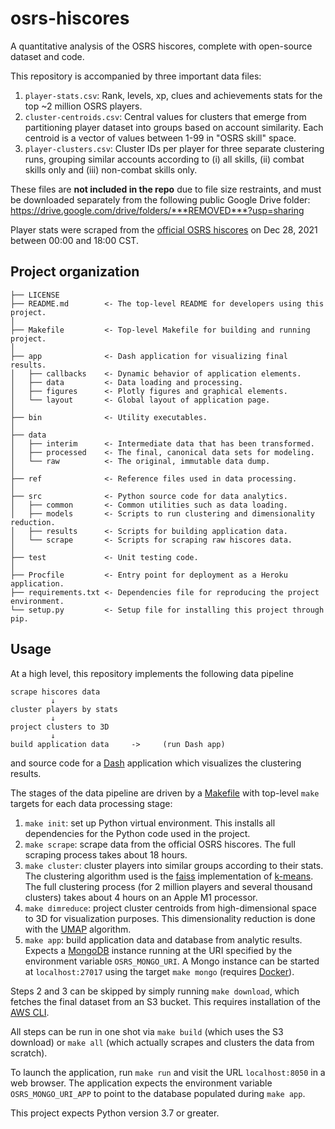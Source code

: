 osrs-hiscores
=============

A quantitative analysis of the OSRS hiscores, complete with open-source dataset and code.

This repository is accompanied by three important data files:

1. `player-stats.csv`: Rank, levels, xp, clues and achievements stats for the top \~2 million OSRS players.
2. `cluster-centroids.csv`: Central values for clusters that emerge from partitioning player dataset into groups based on account similarity. Each centroid is a vector of values between 1-99 in "OSRS skill" space.
5. `player-clusters.csv`: Cluster IDs per player for three separate clustering runs, grouping similar accounts according to (i) all skills, (ii) combat skills only and (iii) non-combat skills only.

These files are **not included in the repo** due to file size restraints, and must be downloaded separately from the following public Google Drive folder: <https://drive.google.com/drive/folders/***REMOVED***?usp=sharing>

Player stats were scraped from the [official OSRS hiscores](https://secure.runescape.com/m=hiscore_oldschool/overall) on Dec 28, 2021 between 00:00 and 18:00 CST.

Project organization
--------------------

    ├── LICENSE
    ├── README.md        <- The top-level README for developers using this project.
    │
    ├── Makefile         <- Top-level Makefile for building and running project.
    │
    ├── app              <- Dash application for visualizing final results.
    │   ├── callbacks    <- Dynamic behavior of application elements.
    │   ├── data         <- Data loading and processing.
    │   ├── figures      <- Plotly figures and graphical elements.
    │   └── layout       <- Global layout of application page.
    │
    ├── bin              <- Utility executables.
    │
    ├── data
    │   ├── interim      <- Intermediate data that has been transformed.
    │   ├── processed    <- The final, canonical data sets for modeling.
    │   └── raw          <- The original, immutable data dump.
    │
    ├── ref              <- Reference files used in data processing.
    │
    ├── src              <- Python source code for data analytics.
    │   ├── common       <- Common utilities such as data loading.
    │   ├── models       <- Scripts to run clustering and dimensionality reduction.
    │   ├── results      <- Scripts for building application data.
    │   └── scrape       <- Scripts for scraping raw hiscores data.
    │
    ├── test             <- Unit testing code.
    │
    ├── Procfile         <- Entry point for deployment as a Heroku application.
    ├── requirements.txt <- Dependencies file for reproducing the project environment.
    └── setup.py         <- Setup file for installing this project through pip.

Usage
-----

At a high level, this repository implements the following data pipeline

```
scrape hiscores data
         ↓
cluster players by stats
         ↓
project clusters to 3D
         ↓
build application data     ->     (run Dash app)
```

and source code for a [Dash](https://plotly.com/dash/) application which visualizes the clustering results.

The stages of the data pipeline are driven by a [Makefile](https://opensource.com/article/18/8/what-how-makefile) with top-level `make` targets for each data processing stage:

1. `make init`: set up Python virtual environment. This installs all dependencies for the Python code used in the project.
2. `make scrape`: scrape data from the official OSRS hiscores. The full scraping process takes about 18 hours.
3. `make cluster`: cluster players into similar groups according to their stats. The clustering algorithm used is the [faiss](https://github.com/facebookresearch/faiss) implementation of [k-means](https://en.wikipedia.org/wiki/K-means_clustering). The full clustering process (for 2 million players and several thousand clusters) takes about 4 hours on an Apple M1 processor.
4. `make dimreduce`: project cluster centroids from high-dimensional space to 3D for visualization purposes. This dimensionality reduction is done with the [UMAP](https://umap-learn.readthedocs.io/en/latest/index.html#) algorithm.
5. `make app`: build application data and database from analytic results. Expects a [MongoDB](https://www.mongodb.com/) instance running at the URI specified by the environment variable `OSRS_MONGO_URI`. A Mongo instance can be started at `localhost:27017` using the target `make mongo` (requires [Docker](https://www.docker.com/)).

Steps 2 and 3 can be skipped by simply running `make download`, which fetches the final dataset from an S3 bucket. This requires installation of the [AWS CLI](https://aws.amazon.com/cli/).

All steps can be run in one shot via `make build` (which uses the S3 download) or `make all` (which actually scrapes and clusters the data from scratch).

To launch the application, run `make run` and visit the URL `localhost:8050` in a web browser. The application expects the environment variable `OSRS_MONGO_URI_APP` to point to the database populated during `make app`.

This project expects Python version 3.7 or greater.
